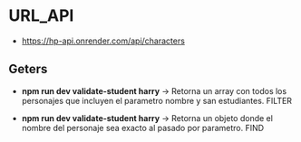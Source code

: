 # URL_API

- https://hp-api.onrender.com/api/characters

## Geters

- **npm run dev validate-student harry** -> Retorna un array con todos los personajes que incluyen el parametro nombre y san estudiantes. FILTER

- **npm run dev validate-student harry** -> Retorna un objeto donde el nombre del personaje sea exacto al pasado por parametro. FIND
